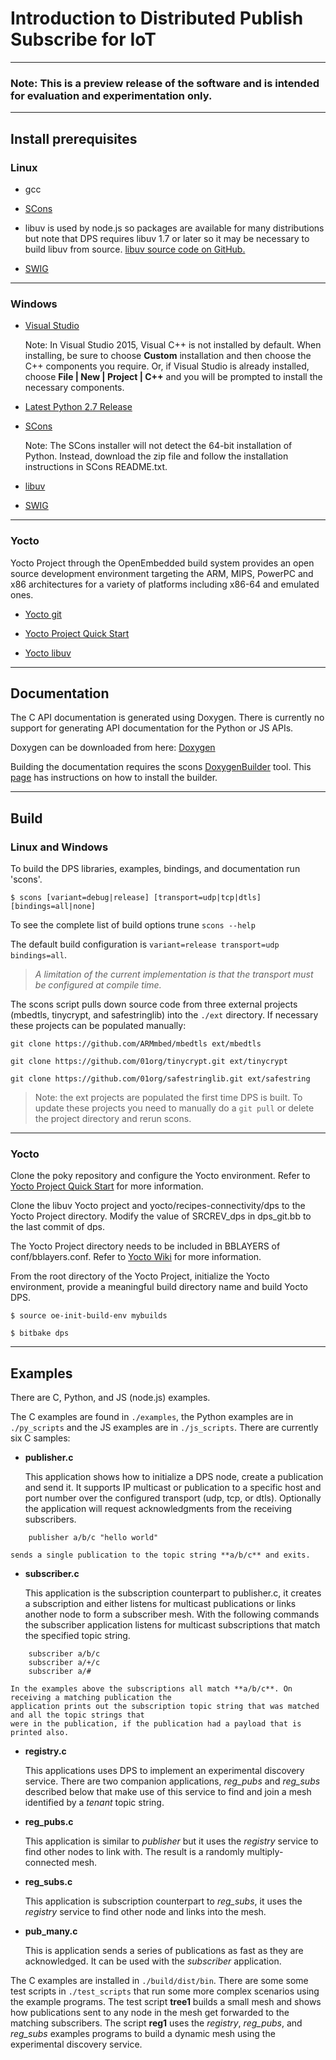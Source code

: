 # Introduction to Distributed Publish Subscribe for IoT

***

### Note: This is a preview release of the software and is intended for evaluation and experimentation only.

***

## Install prerequisites


### Linux

- gcc

- [SCons](http://scons.org/pages/download.html)

- libuv is used by node.js so packages are available for many distributions
but note that DPS requires libuv 1.7 or later so it may be necessary to build
libuv from source. [libuv source code on GitHub.](https://github.com/libuv)

- [SWIG](http://www.swig.org/download.html)

---

### Windows
- [Visual Studio](https://www.visualstudio.com/downloads/)

  Note: In Visual Studio 2015, Visual C++ is not installed by default.
  When installing, be sure to choose <strong>Custom</strong>
  installation and then choose the C++ components you require. Or, if
  Visual Studio is already installed, choose <strong>File | New |
  Project | C++</strong> and you will be prompted to install the
  necessary components.

- [Latest Python 2.7 Release](https://www.python.org/downloads/windows/)

- [SCons](http://scons.org/pages/download.html)

  Note: The SCons installer will not detect the 64-bit installation of
  Python.  Instead, download the zip file and follow the installation
  instructions in SCons README.txt.

- [libuv](http://dist.libuv.org/dist/)

- [SWIG](http://www.swig.org/download.html)

---

### Yocto
Yocto Project through the OpenEmbedded build system provides an open source development environment
targeting the ARM, MIPS, PowerPC and x86 architectures for a variety of platforms
including x86-64 and emulated ones.

- [Yocto git](https://git.yoctoproject.org/)

- [Yocto Project Quick Start](http://www.yoctoproject.org/docs/1.8/yocto-project-qs/yocto-project-qs.html)

- [Yocto libuv](https://layers.openembedded.org/layerindex/recipe/32082/)

---

## Documentation

The C API documentation is generated using Doxygen. There is currently no support for generating API documentation for the Python or JS APIs.

Doxygen can be downloaded from here: [Doxygen](http://www.stack.nl/~dimitri/doxygen/download.html)

Building the documentation requires the scons [DoxygenBuilder](https://bitbucket.org/scons/scons/wiki/DoxygenBuilder) tool.  This [page](https://bitbucket.org/scons/scons/wiki/ToolsIndex) has instructions on how to install the builder.

---
## Build

### Linux and Windows
To build the DPS libraries, examples, bindings, and documentation run 'scons'.

`$ scons [variant=debug|release] [transport=udp|tcp|dtls] [bindings=all|none]`

To see the complete list of build options trune `scons --help`

The default build configuration is `variant=release transport=udp bindings=all`.
> *A limitation of the current implementation is that the transport must be configured at compile time.*

The scons script pulls down source code from three external projects (mbedtls, tinycrypt, and safestringlib)
into the `./ext` directory. If necessary these projects can be populated manually:

`git clone https://github.com/ARMmbed/mbedtls ext/mbedtls`

`git clone https://github.com/01org/tinycrypt.git ext/tinycrypt`

`git clone https://github.com/01org/safestringlib.git ext/safestring`

> Note: the ext projects are populated the first time DPS is built. To update these projects you need to manually do a `git pull` or delete the project directory and rerun scons.

---

### Yocto
Clone the poky repository and configure the Yocto environment.
Refer to [Yocto Project Quick Start](http://www.yoctoproject.org/docs/1.8/yocto-project-qs/yocto-project-qs.html) for more information.

Clone the libuv Yocto project and yocto/recipes-connectivity/dps to the Yocto Project directory.
Modify the value of SRCREV_dps in dps_git.bb to the last commit of dps.

The Yocto Project directory needs to be included in BBLAYERS of conf/bblayers.conf.
Refer to [Yocto Wiki](https://wiki.yoctoproject.org/wiki/How_do_I) for more information.

From the root directory of the Yocto Project, initialize the Yocto environment, provide a meaningful build directory name and build Yocto DPS.

`$ source oe-init-build-env mybuilds`

`$ bitbake dps`

---

## Examples

There are C, Python, and JS (node.js) examples.

The C examples are found in `./examples`, the Python examples are in `./py_scripts` and the JS examples are in `./js_scripts`.
There are currently six C samples:

- **publisher.c**

    This application shows how to initialize a DPS node, create a publication and send it.
    It supports IP multicast or publication to a specific host and port number over the configured
    transport (udp, tcp, or dtls). Optionally the application will request acknowledgments
    from the receiving subscribers.
~~~~
    publisher a/b/c "hello world"
~~~~
    sends a single publication to the topic string **a/b/c** and exits.
- **subscriber.c**

    This application is the subscription counterpart to publisher.c, it creates a subscription and
    either listens for multicast publications or links another node to form a subscriber mesh. With the following
    commands the subscriber application listens for multicast subscriptions that match the specified topic
    string.
~~~~
    subscriber a/b/c
    subscriber a/+/c
    subscriber a/#
~~~~
    In the examples above the subscriptions all match **a/b/c**. On receiving a matching publication the
    application prints out the subscription topic string that was matched and all the topic strings that
    were in the publication, if the publication had a payload that is printed also.
- **registry.c**

    This applications uses DPS to implement an experimental discovery service. There are two
    companion applications, *reg_pubs* and *reg_subs* described below that make use of this service
    to find and join a mesh identified by a *tenant*  topic string.
- **reg_pubs.c**

    This application is similar to *publisher* but it uses the *registry* service to find other nodes to
    link with. The result is a randomly multiply-connected mesh.
- **reg_subs.c**

    This application is subscription counterpart to *reg_subs*, it uses the *registry* service to
    find other node and links into the mesh.
- **pub_many.c**

    This is application sends a series of publications as fast as they are acknowledged.
    It can be used with the *subscriber* application.

The C examples are installed in `./build/dist/bin`. There are some some test scripts in
`./test_scripts` that run some more complex scenarios using the example programs.
The test script **tree1** builds a small mesh and shows how publications sent to
any node in the mesh get forwarded to the matching subscribers.
The script **reg1** uses the *registry*, *reg_pubs*, and *reg_subs* examples programs
to build a dynamic mesh using the experimental discovery service.



